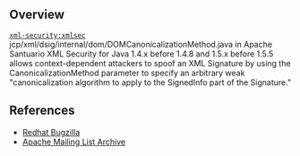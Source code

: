 ## Overview
[`xml-security:xmlsec`](http://search.maven.org/#search%7Cga%7C1%7Ca%3A%22xmlsec%22)
jcp/xml/dsig/internal/dom/DOMCanonicalizationMethod.java in Apache Santuario XML Security for Java 1.4.x before 1.4.8 and 1.5.x before 1.5.5 allows context-dependent attackers to spoof an XML Signature by using the CanonicalizationMethod parameter to specify an arbitrary weak "canonicalization algorithm to apply to the SignedInfo part of the Signature."

## References

- [Redhat Bugzilla](https://bugzilla.redhat.com/show_bug.cgi?id=CVE-2013-2172)
- [Apache Mailing List Archive](http://santuario.apache.org/secadv.data/CVE-2013-2172.txt.asc)
